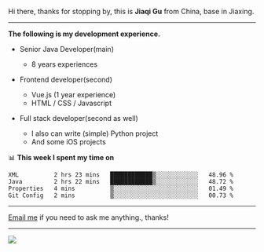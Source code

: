 Hi there, thanks for stopping by, this is **Jiaqi Gu** from China, base in Jiaxing.

---

**The following is my development experience.**

- Senior Java Developer(main)
  - 8 years experiences

- Frontend developer(second)
  - Vue.js (1 year experience)
  - HTML / CSS / Javascript
  
- Full stack developer(second as well)
  - I also can write (simple) Python project
  - And some iOS projects

📊 **This week I spent my time on**
<!--START_SECTION:waka-->
```text
XML          2 hrs 23 mins   ████████████▒░░░░░░░░░░░░   48.96 % 
Java         2 hrs 22 mins   ████████████▒░░░░░░░░░░░░   48.72 % 
Properties   4 mins          ▒░░░░░░░░░░░░░░░░░░░░░░░░   01.49 % 
Git Config   2 mins          ▒░░░░░░░░░░░░░░░░░░░░░░░░   00.73 % 
```
<!--END_SECTION:waka-->

---

[Email me](mailto:droidqw@gmail.com?subject=Hiring_from_GitHub) if you need to ask me anything., thanks!

---

![]( https://visitor-badge.glitch.me/badge?page_id=githubgujiaqi)
